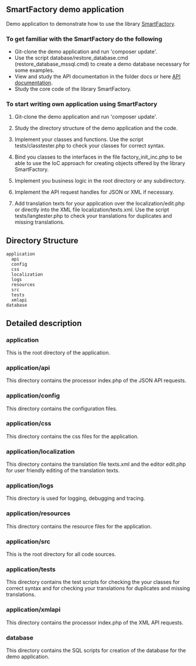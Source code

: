## SmartFactory demo application

Demo application to demonstrate how to use the library [SmartFactory](https://github.com/oschildt/SmartFactory).

### To get familiar with the SmartFactory do the following

- Git-clone the demo application and run 'composer update'.
- Use the script database/restore_database.cmd (restore_database_mssql.cmd) to create a demo database necessary for some examples.
- View and study the API documentation in the folder docs or here [API documentation](http://php-smart-factory.org/docs/).
- Study the core code of the library SmartFactory.

### To start writing own application using SmartFactory

1. Git-clone the demo application and run 'composer update'.

2. Study the directory structure of the demo application and the code.

3. Implement your classes and functions. Use the script tests/classtester.php to check your classes for correct syntax.

4. Bind you classes to the interfaces in the file factory_init_inc.php to be able to use the IoC approach for creating objects offered by the library SmartFactory.

5. Implement you business logic in the root directory or any subdirectory. 

7. Implement the API request handles for JSON or XML if necessary.

8. Add translation texts for your application over the localization/edit.php or directly into the XML file localization/texts.xml.  Use the script tests/langtester.php to check your translations for duplicates and missing translations.

## Directory Structure 

```
application
  api
  config
  css
  localization
  logs
  resources
  src
  tests
  xmlapi
database
```

## Detailed description

### application
This is the root directory of the application.

### application/api
This directory contains the processor index.php of the JSON API requests.

### application/config
This directory contains the configuration files.

### application/css
This directory contains the css files for the application.

### application/localization
This directory contains the translation file texts.xml and the editor edit.php for user friendly editing of the translation texts.

### application/logs
This directory is used for logging, debugging and tracing.

### application/resources
This directory contains the resource files for the application.

### application/src
This is the root directory for all code sources. 

### application/tests
This directory contains the test scripts for checking the your classes for correct syntax and for checking your translations for duplicates and missing translations.

### application/xmlapi
This directory contains the processor index.php of the XML API requests.

### database
This directory contains the SQL scripts for creation of the database for the demo application.





